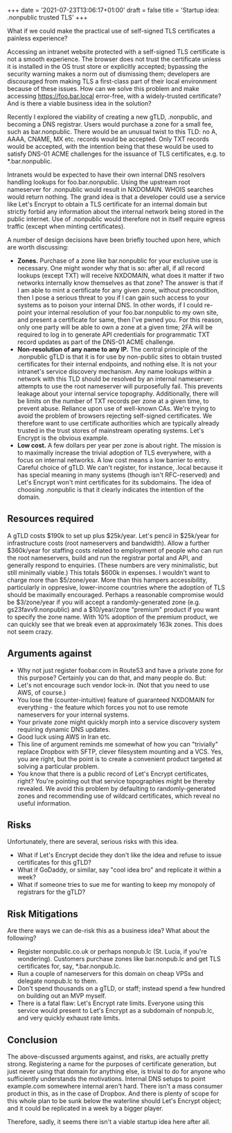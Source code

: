 +++
date = '2021-07-23T13:06:17+01:00'
draft = false
title = 'Startup idea: .nonpublic trusted TLS'
+++

What if we could make the practical use of self-signed TLS certificates a painless experience?

Accessing an intranet website protected with a self-signed TLS certificate is not a smooth experience. The browser does not trust the certificate unless it is installed in the OS trust store or explicitly accepted; bypassing the security warning makes a norm out of dismissing them; developers are discouraged from making TLS a first-class part of their local environment because of these issues. How can we solve this problem and make accessing https://foo.bar.local error-free, with a widely-trusted certificate? And is there a viable business idea in the solution?

Recently I explored the viability of creating a new gTLD, .nonpublic, and becoming a DNS registrar. Users would purchase a zone for a small fee, such as bar.nonpublic. There would be an unusual twist to this TLD: no A, AAAA, CNAME, MX etc. records would be accepted. Only TXT records would be accepted, with the intention being that these would be used to satisfy DNS-01 ACME challenges for the issuance of TLS certificates, e.g. to *.bar.nonpublic.

Intranets would be expected to have their own internal DNS resolvers handling lookups for foo.bar.nonpublic. Using the upstream root nameserver for .nonpublic would result in NXDOMAIN. WHOIS searches would return nothing. The grand idea is that a developer could use a service like Let's Encrypt to obtain a TLS certificate for an internal domain but strictly forbid any information about the internal network being stored in the public internet. Use of .nonpublic would therefore not in itself require egress traffic (except when minting certificates).

A number of design decisions have been briefly touched upon here, which are worth discussing:

* **Zones.** Purchase of a zone like bar.nonpublic for your exclusive use is necessary. One might wonder why that is so: after all, if all record lookups (except TXT) will receive NXDOMAIN, what does it matter if two networks internally know themselves as that zone? The answer is that if I am able to mint a certificate for any given zone, without precondition, then I pose a serious threat to you if I can gain such access to your systems as to poison your internal DNS. In other words, if I could re-point your internal resolution of your foo.bar.nonpublic to my own site, and present a certificate for same, then I've pwned you. For this reason, only one party will be able to own a zone at a given time; 2FA will be required to log in to generate API credentials for programmatic TXT record updates as part of the DNS-01 ACME challenge.
* **Non-resolution of any name to any IP.** The central principle of the .nonpublic gTLD is that it is for use by non-public sites to obtain trusted certificates for their internal endpoints, and nothing else. It is not your intranet's service discovery mechanism. Any name lookups within a network with this TLD should be resolved by an internal nameserver: attempts to use the root nameserver will purposefully fail. This prevents leakage about your internal service topography. Additionally, there will be limits on the number of TXT records per zone at a given time, to prevent abuse.
Reliance upon use of well-known CAs. We're trying to avoid the problem of browsers rejecting self-signed certificates. We therefore want to use certificate authorities which are typically already trusted in the trust stores of mainstream operating systems. Let's Encrypt is the obvious example.
* **Low cost.** A few dollars per year per zone is about right. The mission is to maximally increase the trivial adoption of TLS everywhere, with a focus on internal networks. A low cost means a low barrier to entry.
Careful choice of gTLD. We can't register, for instance, .local because it has special meaning in many systems (though isn't RFC-reserved) and Let's Encrypt won't mint certificates for its subdomains. The idea of choosing .nonpublic is that it clearly indicates the intention of the domain.

## Resources required

A gTLD costs $190k to set up plus $25k/year. Let's pencil in $25k/year for infrastructure costs (root nameservers and bandwidth). Allow a further $360k/year for staffing costs related to employment of people who can run the root nameservers, build and run the registrar portal and API, and generally respond to enquiries. (These numbers are very minimalistic, but still minimally viable.) This totals $600k in expenses. I wouldn't want to charge more than $5/zone/year. More than this hampers accessibility, particularly in oppresive, lower-income countries where the adoption of TLS should be maximally encouraged. Perhaps a reasonable compromise would be $3/zone/year if you will accept a randomly-generated zone (e.g. gs23favv9.nonpublic) and a $10/year/zone "premium" product if you want to specify the zone name. With 10% adoption of the premium product, we can quickly see that we break even at approximately 163k zones. This does not seem crazy.

## Arguments against

* Why not just register foobar.com in Route53 and have a private zone for this purpose? Certainly you can do that, and many people do. But:
* Let's not encourage such vendor lock-in. (Not that you need to use AWS, of course.)
* You lose the (counter-intuitive) feature of guaranteed NXDOMAIN for everything - the feature which forces you not to use remote nameservers for your internal systems.
* Your private zone might quickly morph into a service discovery system requiring dynamic DNS updates.
* Good luck using AWS in Iran etc.
* This line of argument reminds me somewhat of how you can "trivially" replace Dropbox with SFTP, clever filesystem mounting and a VCS. Yes, you are right, but the point is to create a convenient product targeted at solving a particular problem.
* You know that there is a public record of Let's Encrypt certificates, right? You're pointing out that service topographies might be thereby revealed. We avoid this problem by defaulting to randomly-generated zones and recommending use of wildcard certificates, which reveal no useful information.

## Risks

Unfortunately, there are several, serious risks with this idea.

* What if Let's Encrypt decide they don't like the idea and refuse to issue certificates for this gTLD?
* What if GoDaddy, or similar, say "cool idea bro" and replicate it within a week?
* What if someone tries to sue me for wanting to keep my monopoly of registrars for the gTLD?

## Risk Mitigations

Are there ways we can de-risk this as a business idea? What about the following?

* Register nonpublic.co.uk or perhaps nonpub.lc (St. Lucia, if you're wondering). Customers purchase zones like bar.nonpub.lc and get TLS certificates for, say, *.bar.nonpub.lc.
* Run a couple of nameservers for this domain on cheap VPSs and delegate nonpub.lc to them.
* Don't spend thousands on a gTLD, or staff; instead spend a few hundred on building out an MVP myself.
* There is a fatal flaw: Let's Encrypt rate limits. Everyone using this service would present to Let's Encrypt as a subdomain of nonpub.lc, and very quickly exhaust rate limits.

## Conclusion

The above-discussed arguments against, and risks, are actually pretty strong. Registering a name for the purposes of certificate generation, but just never using that domain for anything else, is trivial to do for anyone who sufficiently understands the motivations. Internal DNS setups to point example.com somewhere internal aren't hard. There isn't a mass consumer product in this, as in the case of Dropbox. And there is plenty of scope for this whole plan to be sunk below the waterline should Let's Encrypt object; and it could be replicated in a week by a bigger player.

Therefore, sadly, it seems there isn't a viable startup idea here after all.
